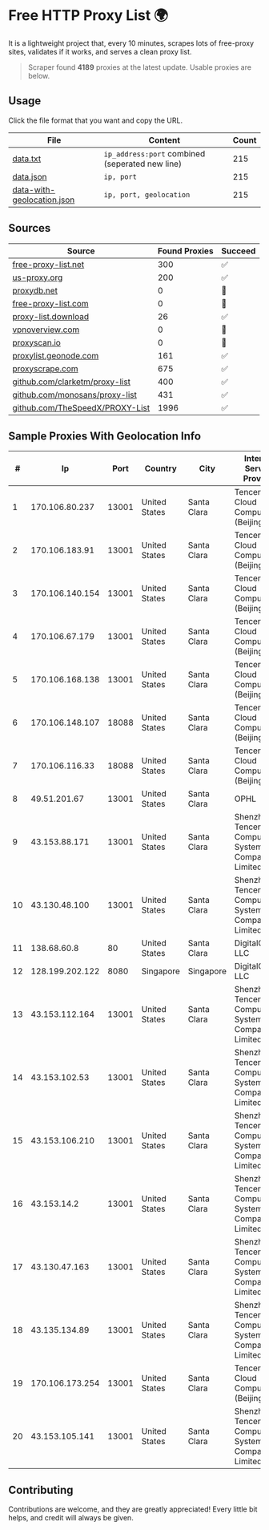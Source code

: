 
# Free HTTP Proxy List 🌍

It is a lightweight project that, every 10 minutes, scrapes lots of free-proxy sites, validates if it works, and serves a clean proxy list.


> Scraper found **4189** proxies at the latest update. Usable proxies are below.

## Usage

Click the file format that you want and copy the URL.


|File|Content|Count|
|----|-------|-----|
|[data.txt](https://raw.githubusercontent.com/themiralay/Proxy-List-World/master/data.txt)|`ip_address:port` combined (seperated new line)|215|
|[data.json](https://raw.githubusercontent.com/themiralay/Proxy-List-World/master/data.json)|`ip, port`|215|
|[data-with-geolocation.json](https://raw.githubusercontent.com/themiralay/Proxy-List-World/master/data-with-geolocation.json)|`ip, port, geolocation`|215|

## Sources

|Source|Found Proxies|Succeed|
|------|-------------|-------|
|[free-proxy-list.net](https://free-proxy-list.net)|300|✅|
|[us-proxy.org](https://www.us-proxy.org)|200|✅|
|[proxydb.net](http://proxydb.net)|0|🚫|
|[free-proxy-list.com](https://free-proxy-list.com/?page=&port=&type%5B%5D=http&type%5B%5D=https&up_time=0&search=Search)|0|🚫|
|[proxy-list.download](https://www.proxy-list.download/HTTP)|26|✅|
|[vpnoverview.com](https://vpnoverview.com/privacy/anonymous-browsing/free-proxy-servers)|0|🚫|
|[proxyscan.io](https://www.proxyscan.io)|0|🚫|
|[proxylist.geonode.com](https://proxylist.geonode.com/api/proxy-list?limit=300&page=1&sort_by=lastChecked&sort_type=desc&protocols=http,https)|161|✅|
|[proxyscrape.com](https://api.proxyscrape.com/v2/?request=displayproxies&protocol=http&timeout=10000&country=all&ssl=all&anonymity=all)|675|✅|
|[github.com/clarketm/proxy-list](https://raw.githubusercontent.com/clarketm/proxy-list/master/proxy-list-raw.txt)|400|✅|
|[github.com/monosans/proxy-list](https://raw.githubusercontent.com/monosans/proxy-list/main/proxies/http.txt)|431|✅|
|[github.com/TheSpeedX/PROXY-List](https://raw.githubusercontent.com/TheSpeedX/PROXY-List/master/http.txt)|1996|✅|


## Sample Proxies With Geolocation Info

|#|Ip|Port|Country|City|Internet Service Provider|
|-|--|----|-------|----|-------------------------|
|1|170.106.80.237|13001|United States|Santa Clara|Tencent Cloud Computing (Beijing) Co|
|2|170.106.183.91|13001|United States|Santa Clara|Tencent Cloud Computing (Beijing) Co|
|3|170.106.140.154|13001|United States|Santa Clara|Tencent Cloud Computing (Beijing) Co|
|4|170.106.67.179|13001|United States|Santa Clara|Tencent Cloud Computing (Beijing) Co|
|5|170.106.168.138|13001|United States|Santa Clara|Tencent Cloud Computing (Beijing) Co|
|6|170.106.148.107|18088|United States|Santa Clara|Tencent Cloud Computing (Beijing) Co|
|7|170.106.116.33|18088|United States|Santa Clara|Tencent Cloud Computing (Beijing) Co|
|8|49.51.201.67|13001|United States|Santa Clara|OPHL|
|9|43.153.88.171|13001|United States|Santa Clara|Shenzhen Tencent Computer Systems Company Limited|
|10|43.130.48.100|13001|United States|Santa Clara|Shenzhen Tencent Computer Systems Company Limited|
|11|138.68.60.8|80|United States|Santa Clara|DigitalOcean, LLC|
|12|128.199.202.122|8080|Singapore|Singapore|DigitalOcean, LLC|
|13|43.153.112.164|13001|United States|Santa Clara|Shenzhen Tencent Computer Systems Company Limited|
|14|43.153.102.53|13001|United States|Santa Clara|Shenzhen Tencent Computer Systems Company Limited|
|15|43.153.106.210|13001|United States|Santa Clara|Shenzhen Tencent Computer Systems Company Limited|
|16|43.153.14.2|13001|United States|Santa Clara|Shenzhen Tencent Computer Systems Company Limited|
|17|43.130.47.163|13001|United States|Santa Clara|Shenzhen Tencent Computer Systems Company Limited|
|18|43.135.134.89|13001|United States|Santa Clara|Shenzhen Tencent Computer Systems Company Limited|
|19|170.106.173.254|13001|United States|Santa Clara|Tencent Cloud Computing (Beijing) Co|
|20|43.153.105.141|13001|United States|Santa Clara|Shenzhen Tencent Computer Systems Company Limited|



## Contributing

Contributions are welcome, and they are greatly appreciated! Every
little bit helps, and credit will always be given.

